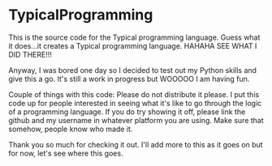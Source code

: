 # TypicalProgramming
This is the source code for the Typical programming language. Guess what it does...it creates a Typical programming language. 
HAHAHA SEE WHAT I DID THERE!!!

Anyway, I was bored one day so I decided to test out my Python skills and give this a go. It's still a work in progress but WOOOOO I am having fun.

Couple of things with this code:
  Please do not distribute it please. I put this code up for people interested in seeing what it's like to go through the logic of a programming language.
  If you do try showing it off, please link the github and my username in whatever platform you are using. Make sure that somehow, people know who made it.
  
 Thank you so much for checking it out. I'll add more to this as it goes on but for now, let's see where this goes.
